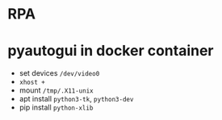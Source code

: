 # RPA 


# pyautogui in docker container
- set devices `/dev/video0`
- `xhost +`
- mount `/tmp/.X11-unix`
- apt install `python3-tk`, `python3-dev`
- pip install `python-xlib`